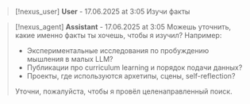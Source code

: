 >[!nexus_user] **User** - 17.06.2025 at 3:05
> Изучи факты
<!-- UID: 4bda65d5-f4f0-49fa-a1b4-428cc0f22928 -->




>[!nexus_agent] **Assistant** - 17.06.2025 at 3:05
> Можешь уточнить, какие именно факты ты хочешь, чтобы я изучил? Например:
> - Экспериментальные исследования по пробуждению мышления в малых LLM?
> - Публикации про curriculum learning и порядок подачи данных?
> - Проекты, где используются архетипы, сцены, self-reflection?
> 
> Уточни, пожалуйста, чтобы я провёл целенаправленный поиск.
<!-- UID: cc8413bb-9f07-4661-8d91-b4f71d3795c2 -->